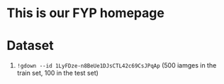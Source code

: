 # This is our FYP homepage

# Dataset
1. `!gdown --id 1LyFDze-n8BeUe1DJsCTL42c69CsJPqAp` (500 iamges in the train set, 100 in the test set)